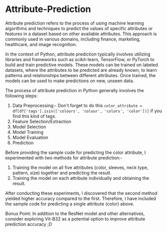 # Attribute-Prediction

Attribute prediction refers to the process of using machine learning algorithms and techniques to predict the values of specific attributes or features in a dataset based on other available attributes. This approach is commonly used in various domains, including finance, marketing, healthcare, and image recognition.

In the context of Python, attribute prediction typically involves utilizing libraries and frameworks such as scikit-learn, TensorFlow, or PyTorch to build and train predictive models. These models can be trained on labeled datasets, where the attributes to be predicted are already known, to learn patterns and relationships between different attributes. Once trained, the models can be used to make predictions on new, unseen data.

The process of attribute prediction in Python generally involves the following steps:
1. Data Preprocessing:-
   Don't forget to do this ``color_attribute = df[df['tags'].isin(['colours', 'colour', 'colors', 'color'])]`` if you find this kind of tags.
2. Feature Selection/Extraction
3. Model Selection
4. Model Training
5. Model Evaluation
6. Prediction

Before providing the sample code for predicting the color attribute, I experimented with two methods for attribute prediction:-
1. Training the model on all five attributes (color, sleeves, neck type, pattern, size) together and predicting the result.
2. Training the model on each attribute individually and obtaining the result.
   
After conducting these experiments, I discovered that the second method yielded higher accuracy compared to the first. Therefore, I have included the sample code for predicting a single attribute (color) above.

Bonus Point: In addition to the ResNet model and other alternatives, consider exploring Vit-B32 as a potential option to improve attribute prediction accuracy ;D
